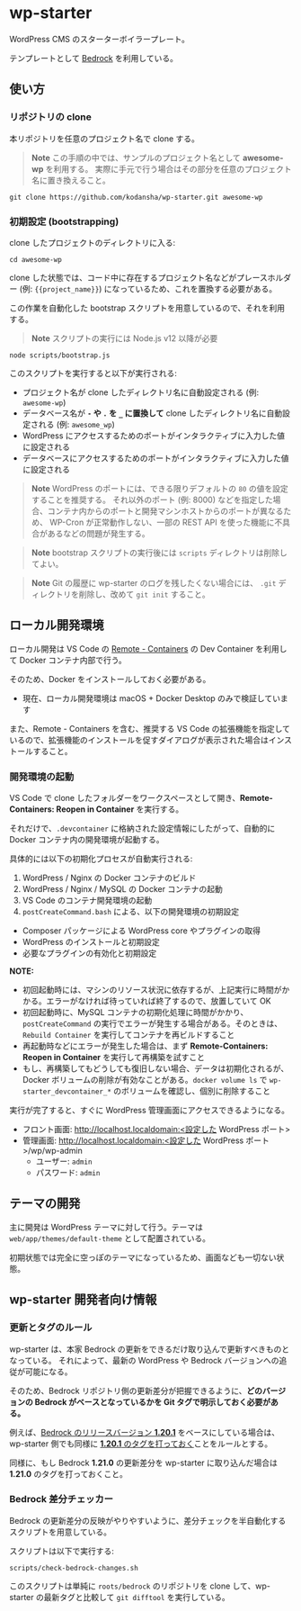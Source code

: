 # wp-starter

WordPress CMS のスターターボイラープレート。

テンプレートとして [Bedrock](https://roots.io/bedrock/) を利用している。

## 使い方

### リポジトリの clone

本リポジトリを任意のプロジェクト名で clone する。

> **Note**
> この手順の中では、サンプルのプロジェクト名として **awesome-wp** を利用する。
> 実際に手元で行う場合はその部分を任意のプロジェクト名に置き換えること。

```text
git clone https://github.com/kodansha/wp-starter.git awesome-wp
```

### 初期設定 (bootstrapping)

clone したプロジェクトのディレクトリに入る:

```text
cd awesome-wp
```

clone した状態では、コード中に存在するプロジェクト名などがプレースホルダー (例: `{{project_name}}`)
になっているため、これを置換する必要がある。

この作業を自動化した bootstrap スクリプトを用意しているので、それを利用する。

> **Note**
> スクリプトの実行には Node.js v12 以降が必要

```text
node scripts/bootstrap.js
```

このスクリプトを実行すると以下が実行される:

- プロジェクト名が clone したディレクトリ名に自動設定される (例: `awesome-wp`)
- データベース名が **`-` や `.` を `_` に置換して** clone したディレクトリ名に自動設定される (例: `awesome_wp`)
- WordPress にアクセスするためのポートがインタラクティブに入力した値に設定される
- データベースにアクセスするためのポートがインタラクティブに入力した値に設定される

> **Note**
> WordPress のポートには、できる限りデフォルトの `80` の値を設定することを推奨する。
> それ以外のポート (例: 8000) などを指定した場合、コンテナ内からのポートと開発マシンホストからのポートが異なるため、
> WP-Cron が正常動作しない、一部の REST API を使った機能に不具合があるなどの問題が発生する。

> **Note**
> bootstrap スクリプトの実行後には `scripts` ディレクトリは削除してよい。

> **Note**
> Git の履歴に wp-starter のログを残したくない場合には、 `.git` ディレクトリを削除し、改めて `git init` すること。

## ローカル開発環境

ローカル開発は VS Code の [Remote - Containers](https://marketplace.visualstudio.com/items?itemName=ms-vscode-remote.remote-containers) の Dev Container を利用して Docker コンテナ内部で行う。

そのため、Docker をインストールしておく必要がある。

- 現在、ローカル開発環境は macOS + Docker Desktop のみで検証しています

また、Remote - Containers を含む、推奨する VS Code の拡張機能を指定しているので、拡張機能のインストールを促すダイアログが表示された場合はインストールすること。

### 開発環境の起動

VS Code で clone したフォルダーをワークスペースとして開き、**Remote-Containers: Reopen in Container** を実行する。

それだけで、`.devcontainer` に格納された設定情報にしたがって、自動的に Docker コンテナ内の開発環境が起動する。

具体的には以下の初期化プロセスが自動実行される:

1. WordPress / Nginx の Docker コンテナのビルド
2. WordPress / Nginx / MySQL の Docker コンテナの起動
3. VS Code のコンテナ開発環境の起動
4. `postCreateCommand.bash` による、以下の開発環境の初期設定

- Composer パッケージによる WordPress core やプラグインの取得
- WordPress のインストールと初期設定
- 必要なプラグインの有効化と初期設定

**NOTE:**

- 初回起動時には、マシンのリソース状況に依存するが、上記実行に時間がかかる。エラーがなければ待っていれば終了するので、放置していて OK
- 初回起動時に、MySQL コンテナの初期化処理に時間がかかり、`postCreateCommand` の実行でエラーが発生する場合がある。そのときは、`Rebuild Container` を実行してコンテナを再ビルドすること
- 再起動時などにエラーが発生した場合は、まず **Remote-Containers: Reopen in Container** を実行して再構築を試すこと
- もし、再構築してもどうしても復旧しない場合、データは初期化されるが、Docker ボリュームの削除が有効なことがある。`docker volume ls` で `wp-starter_devcontainer_*` のボリュームを確認し、個別に削除すること

実行が完了すると、すぐに WordPress 管理画面にアクセスできるようになる。

- フロント画面: http://localhost.localdomain:<設定した WordPress ポート>
- 管理画面: http://localhost.localdomain:<設定した WordPress ポート>/wp/wp-admin
  - ユーザー: `admin`
  - パスワード: `admin`

## テーマの開発

主に開発は WordPress テーマに対して行う。テーマは `web/app/themes/default-theme` として配置されている。

初期状態では完全に空っぽのテーマになっているため、画面なども一切ない状態。

## wp-starter 開発者向け情報

### 更新とタグのルール

wp-starter は、本家 Bedrock の更新をできるだけ取り込んで更新すべきものとなっている。
それによって、最新の WordPress や Bedrock バージョンへの追従が可能になる。

そのため、Bedrock リポジトリ側の更新差分が把握できるように、**どのバージョンの Bedrock
がベースとなっているかを Git タグで明示しておく必要がある。**

例えば、[Bedrock のリリースバージョン **1.20.1**](https://github.com/roots/bedrock/releases/tag/1.20.1)
をベースにしている場合は、wp-starter 側でも同様に [**1.20.1** のタグを打っておく](https://github.com/kodansha/wp-starter/releases/tag/1.20.1)ことをルールとする。

同様に、もし Bedrock **1.21.0** の更新差分を wp-starter に取り込んだ場合は **1.21.0** のタグを打っておくこと。

### Bedrock 差分チェッカー

Bedrock の更新差分の反映がやりやすいように、差分チェックを半自動化するスクリプトを用意している。

スクリプトは以下で実行する:

```text
scripts/check-bedrock-changes.sh
```

このスクリプトは単純に `roots/bedrock` のリポジトリを clone して、wp-starter
の最新タグと比較して `git difftool` を実行している。
